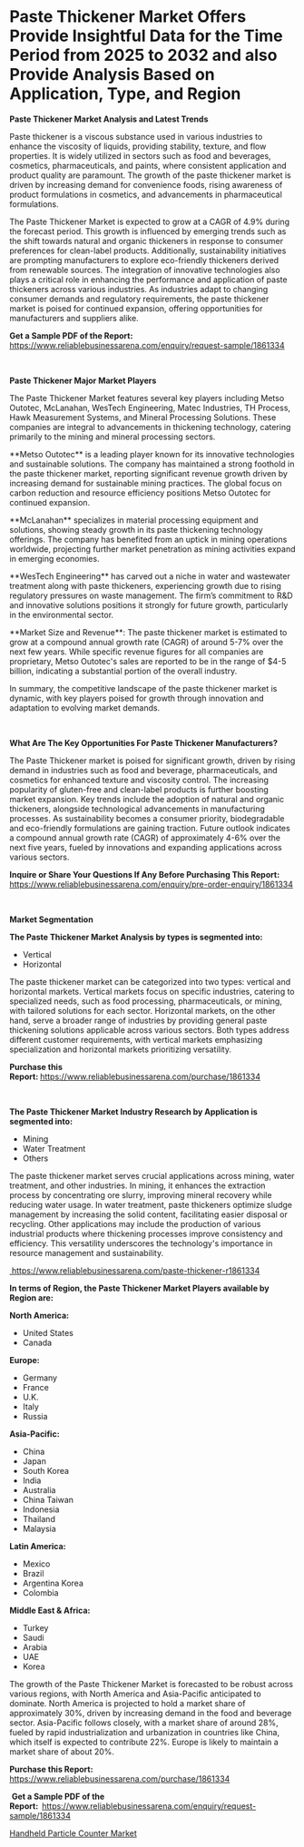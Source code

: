 <p><h1>Paste Thickener Market Offers Provide Insightful Data for the Time Period from 2025 to 2032 and also Provide Analysis Based on Application, Type, and Region</h1></p><p><strong>Paste Thickener Market Analysis and Latest Trends</strong></p>
<p><p>Paste thickener is a viscous substance used in various industries to enhance the viscosity of liquids, providing stability, texture, and flow properties. It is widely utilized in sectors such as food and beverages, cosmetics, pharmaceuticals, and paints, where consistent application and product quality are paramount. The growth of the paste thickener market is driven by increasing demand for convenience foods, rising awareness of product formulations in cosmetics, and advancements in pharmaceutical formulations.</p><p>The Paste Thickener Market is expected to grow at a CAGR of 4.9% during the forecast period. This growth is influenced by emerging trends such as the shift towards natural and organic thickeners in response to consumer preferences for clean-label products. Additionally, sustainability initiatives are prompting manufacturers to explore eco-friendly thickeners derived from renewable sources. The integration of innovative technologies also plays a critical role in enhancing the performance and application of paste thickeners across various industries. As industries adapt to changing consumer demands and regulatory requirements, the paste thickener market is poised for continued expansion, offering opportunities for manufacturers and suppliers alike.</p></p>
<p><strong>Get a Sample PDF of the Report:&nbsp;</strong> <a href="https://www.reliablebusinessarena.com/enquiry/request-sample/1861334?utm_campaign=2530&utm_medium=2&utm_source=Github&utm_content=ia&utm_term=11042025&utm_id=paste-thickener">https://www.reliablebusinessarena.com/enquiry/request-sample/1861334</a></p>
<p>&nbsp;</p>
<p><strong>Paste Thickener Major Market Players</strong></p>
<p><p>The Paste Thickener Market features several key players including Metso Outotec, McLanahan, WesTech Engineering, Matec Industries, TH Process, Hawk Measurement Systems, and Mineral Processing Solutions. These companies are integral to advancements in thickening technology, catering primarily to the mining and mineral processing sectors.</p><p>**Metso Outotec** is a leading player known for its innovative technologies and sustainable solutions. The company has maintained a strong foothold in the paste thickener market, reporting significant revenue growth driven by increasing demand for sustainable mining practices. The global focus on carbon reduction and resource efficiency positions Metso Outotec for continued expansion.</p><p>**McLanahan** specializes in material processing equipment and solutions, showing steady growth in its paste thickening technology offerings. The company has benefited from an uptick in mining operations worldwide, projecting further market penetration as mining activities expand in emerging economies.</p><p>**WesTech Engineering** has carved out a niche in water and wastewater treatment along with paste thickeners, experiencing growth due to rising regulatory pressures on waste management. The firm’s commitment to R&D and innovative solutions positions it strongly for future growth, particularly in the environmental sector.</p><p>**Market Size and Revenue**: The paste thickener market is estimated to grow at a compound annual growth rate (CAGR) of around 5-7% over the next few years. While specific revenue figures for all companies are proprietary, Metso Outotec's sales are reported to be in the range of $4-5 billion, indicating a substantial portion of the overall industry.</p><p>In summary, the competitive landscape of the paste thickener market is dynamic, with key players poised for growth through innovation and adaptation to evolving market demands.</p></p>
<p>&nbsp;</p>
<p><strong>What Are The Key Opportunities For Paste Thickener Manufacturers?</strong></p>
<p><p>The Paste Thickener market is poised for significant growth, driven by rising demand in industries such as food and beverage, pharmaceuticals, and cosmetics for enhanced texture and viscosity control. The increasing popularity of gluten-free and clean-label products is further boosting market expansion. Key trends include the adoption of natural and organic thickeners, alongside technological advancements in manufacturing processes. As sustainability becomes a consumer priority, biodegradable and eco-friendly formulations are gaining traction. Future outlook indicates a compound annual growth rate (CAGR) of approximately 4-6% over the next five years, fueled by innovations and expanding applications across various sectors.</p></p>
<p><strong>Inquire or Share Your Questions If Any Before Purchasing This Report:</strong> <a href="https://www.reliablebusinessarena.com/enquiry/pre-order-enquiry/1861334?utm_campaign=2530&utm_medium=2&utm_source=Github&utm_content=ia&utm_term=11042025&utm_id=paste-thickener">https://www.reliablebusinessarena.com/enquiry/pre-order-enquiry/1861334</a></p>
<p>&nbsp;</p>
<p><strong>Market Segmentation</strong></p>
<p><strong>The Paste Thickener Market Analysis by types is segmented into:</strong></p>
<p><ul><li>Vertical</li><li>Horizontal</li></ul></p>
<p><p>The paste thickener market can be categorized into two types: vertical and horizontal markets. Vertical markets focus on specific industries, catering to specialized needs, such as food processing, pharmaceuticals, or mining, with tailored solutions for each sector. Horizontal markets, on the other hand, serve a broader range of industries by providing general paste thickening solutions applicable across various sectors. Both types address different customer requirements, with vertical markets emphasizing specialization and horizontal markets prioritizing versatility.</p></p>
<p><strong>Purchase this Report:&nbsp;</strong><a href="https://www.reliablebusinessarena.com/purchase/1861334?utm_campaign=2530&utm_medium=2&utm_source=Github&utm_content=ia&utm_term=11042025&utm_id=paste-thickener">https://www.reliablebusinessarena.com/purchase/1861334</a></p>
<p>&nbsp;</p>
<p><strong>The Paste Thickener Market Industry Research by Application is segmented into:</strong></p>
<p><ul><li>Mining</li><li>Water Treatment</li><li>Others</li></ul></p>
<p><p>The paste thickener market serves crucial applications across mining, water treatment, and other industries. In mining, it enhances the extraction process by concentrating ore slurry, improving mineral recovery while reducing water usage. In water treatment, paste thickeners optimize sludge management by increasing the solid content, facilitating easier disposal or recycling. Other applications may include the production of various industrial products where thickening processes improve consistency and efficiency. This versatility underscores the technology's importance in resource management and sustainability.</p></p>
<p><a href="https://www.reliablebusinessarena.com/paste-thickener-r1861334?utm_campaign=2530&utm_medium=2&utm_source=Github&utm_content=ia&utm_term=11042025&utm_id=paste-thickener">&nbsp;https://www.reliablebusinessarena.com/paste-thickener-r1861334</a></p>
<p><strong>In terms of Region, the Paste Thickener Market Players available by Region are:</strong></p>
<p>
    <p> <strong> North America: </strong>
        <ul>
            <li>United States</li>
            <li>Canada</li>
        </ul>
        </p> 
    <p> <strong> Europe: </strong>
        <ul>
            <li>Germany</li>
            <li>France</li>
            <li>U.K.</li>
            <li>Italy</li>
            <li>Russia</li>
        </ul>
        </p> 
    <p> <strong> Asia-Pacific: </strong>
        <ul>
            <li>China</li>
            <li>Japan</li>
            <li>South Korea</li>
            <li>India</li>
            <li>Australia</li>
            <li>China Taiwan</li>
            <li>Indonesia</li>
            <li>Thailand</li>
            <li>Malaysia</li>
        </ul>
        </p> 
    <p> <strong> Latin America: </strong>
        <ul>
            <li>Mexico</li>
            <li>Brazil</li>
            <li>Argentina Korea</li>
            <li>Colombia</li>
        </ul>
        </p> 
    <p> <strong> Middle East & Africa: </strong>
        <ul>
            <li>Turkey</li>
            <li>Saudi</li>
            <li>Arabia</li>
            <li>UAE</li>
            <li>Korea</li>
        </ul>
    </p>
    </p>
<p><p>The growth of the Paste Thickener Market is forecasted to be robust across various regions, with North America and Asia-Pacific anticipated to dominate. North America is projected to hold a market share of approximately 30%, driven by increasing demand in the food and beverage sector. Asia-Pacific follows closely, with a market share of around 28%, fueled by rapid industrialization and urbanization in countries like China, which itself is expected to contribute 22%. Europe is likely to maintain a market share of about 20%.</p></p>
<p><strong>Purchase this Report: </strong><a href="https://www.reliablebusinessarena.com/purchase/1861334?utm_campaign=2530&utm_medium=2&utm_source=Github&utm_content=ia&utm_term=11042025&utm_id=paste-thickener">https://www.reliablebusinessarena.com/purchase/1861334</a></p>
<p>&nbsp;<strong>Get a Sample PDF of the Report:&nbsp;&nbsp;</strong><a href="https://www.reliablebusinessarena.com/enquiry/request-sample/1861334?utm_campaign=2530&utm_medium=2&utm_source=Github&utm_content=ia&utm_term=11042025&utm_id=paste-thickener">https://www.reliablebusinessarena.com/enquiry/request-sample/1861334</a></p>
<p><strong></strong></p>
<p><p><a href="https://github.com/pomasifilo/Market-Research-Report-List-1/blob/main/handheld-particle-counter-market.md?utm_campaign=2530&utm_medium=2&utm_source=Github&utm_content=ia&utm_term=11042025&utm_id=paste-thickener">Handheld Particle Counter Market</a></p></p>